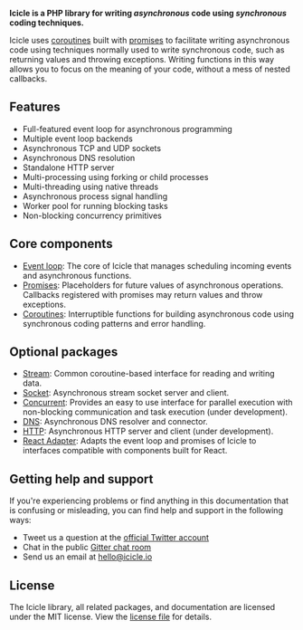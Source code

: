 **Icicle is a PHP library for writing *asynchronous* code using *synchronous* coding techniques.**

Icicle uses [coroutines] built with [promises] to facilitate writing asynchronous code using techniques normally used to write synchronous code, such as returning values and throwing exceptions. Writing functions in this way allows you to focus on the meaning of your code, without a mess of nested callbacks.


## Features
- Full-featured event loop for asynchronous programming
- Multiple event loop backends
- Asynchronous TCP and UDP sockets
- Asynchronous DNS resolution
- Standalone HTTP server
- Multi-processing using forking or child processes
- Multi-threading using native threads
- Asynchronous process signal handling
- Worker pool for running blocking tasks
- Non-blocking concurrency primitives


## Core components
- [Event loop](api/loop.md): The core of Icicle that manages scheduling incoming events and asynchronous functions.
- [Promises](api/promise.md): Placeholders for future values of asynchronous operations. Callbacks registered with promises may return values and throw exceptions.
- [Coroutines](api/coroutine.md): Interruptible functions for building asynchronous code using synchronous coding patterns and error handling.


## Optional packages
- [Stream](https://github.com/icicleio/stream): Common coroutine-based interface for reading and writing data.
- [Socket](https://github.com/icicleio/socket): Asynchronous stream socket server and client.
- [Concurrent](https://github.com/icicleio/concurrent): Provides an easy to use interface for parallel execution with non-blocking communication and task execution (under development).
- [DNS](https://github.com/icicleio/dns): Asynchronous DNS resolver and connector.
- [HTTP](https://github.com/icicleio/http): Asynchronous HTTP server and client (under development).
- [React Adapter](https://github.com/icicleio/react-adaptor): Adapts the event loop and promises of Icicle to interfaces compatible with components built for React.


## Getting help and support
If you're experiencing problems or find anything in this documentation that is confusing or misleading, you can find help and support in the following ways:

- Tweet us a question at the [official Twitter account](https://twitter.com/icicleio)
- Chat in the public [Gitter chat room](https://gitter.im/icicleio/icicle)
- Send us an email at [hello@icicle.io](mailto:hello@icicle.io)


## License
The Icicle library, all related packages, and documentation are licensed under the MIT license. View the [license file](https://github.com/icicleio/icicle/blob/master/LICENSE) for details.


[loop]:         manual/loop.md
[promises]:     manual/promises.md
[coroutines]:   manual/coroutines.md
[dns]:          api/dns.md
